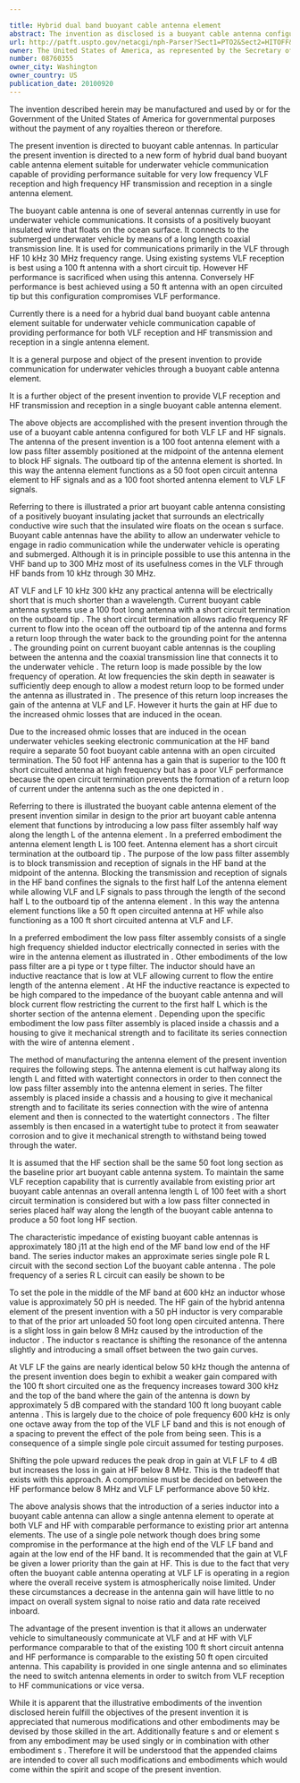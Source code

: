 ```yaml
---

title: Hybrid dual band buoyant cable antenna element
abstract: The invention as disclosed is a buoyant cable antenna configured for both VLF/LF and HF signals. A 100 foot antenna element has a low-pass filter assembly positioned at the midpoint of the antenna element to block HF signals. The outboard tip of the antenna element is shorted. In this way, the antenna element appears as a 50 foot open circuit antenna element to HF signals and as a 100 foot shorted antenna element to VLF/LF signals.
url: http://patft.uspto.gov/netacgi/nph-Parser?Sect1=PTO2&Sect2=HITOFF&p=1&u=%2Fnetahtml%2FPTO%2Fsearch-adv.htm&r=1&f=G&l=50&d=PALL&S1=08760355&OS=08760355&RS=08760355
owner: The United States of America, as represented by the Secretary of the Navy
number: 08760355
owner_city: Washington
owner_country: US
publication_date: 20100920
---
```

The invention described herein may be manufactured and used by or for the Government of the United States of America for governmental purposes without the payment of any royalties thereon or therefore.

The present invention is directed to buoyant cable antennas. In particular the present invention is directed to a new form of hybrid dual band buoyant cable antenna element suitable for underwater vehicle communication capable of providing performance suitable for very low frequency VLF reception and high frequency HF transmission and reception in a single antenna element.

The buoyant cable antenna is one of several antennas currently in use for underwater vehicle communications. It consists of a positively buoyant insulated wire that floats on the ocean surface. It connects to the submerged underwater vehicle by means of a long length coaxial transmission line. It is used for communications primarily in the VLF through HF 10 kHz 30 MHz frequency range. Using existing systems VLF reception is best using a 100 ft antenna with a short circuit tip. However HF performance is sacrificed when using this antenna. Conversely HF performance is best achieved using a 50 ft antenna with an open circuited tip but this configuration compromises VLF performance.

Currently there is a need for a hybrid dual band buoyant cable antenna element suitable for underwater vehicle communication capable of providing performance for both VLF reception and HF transmission and reception in a single antenna element.

It is a general purpose and object of the present invention to provide communication for underwater vehicles through a buoyant cable antenna element.

It is a further object of the present invention to provide VLF reception and HF transmission and reception in a single buoyant cable antenna element.

The above objects are accomplished with the present invention through the use of a buoyant cable antenna configured for both VLF LF and HF signals. The antenna of the present invention is a 100 foot antenna element with a low pass filter assembly positioned at the midpoint of the antenna element to block HF signals. The outboard tip of the antenna element is shorted. In this way the antenna element functions as a 50 foot open circuit antenna element to HF signals and as a 100 foot shorted antenna element to VLF LF signals.

Referring to there is illustrated a prior art buoyant cable antenna consisting of a positively buoyant insulating jacket that surrounds an electrically conductive wire such that the insulated wire floats on the ocean s surface. Buoyant cable antennas have the ability to allow an underwater vehicle to engage in radio communication while the underwater vehicle is operating and submerged. Although it is in principle possible to use this antenna in the VHF band up to 300 MHz most of its usefulness comes in the VLF through HF bands from 10 kHz through 30 MHz.

AT VLF and LF 10 kHz 300 kHz any practical antenna will be electrically short that is much shorter than a wavelength. Current buoyant cable antenna systems use a 100 foot long antenna with a short circuit termination on the outboard tip . The short circuit termination allows radio frequency RF current to flow into the ocean off the outboard tip of the antenna and forms a return loop through the water back to the grounding point for the antenna . The grounding point on current buoyant cable antennas is the coupling between the antenna and the coaxial transmission line that connects it to the underwater vehicle . The return loop is made possible by the low frequency of operation. At low frequencies the skin depth in seawater is sufficiently deep enough to allow a modest return loop to be formed under the antenna as illustrated in . The presence of this return loop increases the gain of the antenna at VLF and LF. However it hurts the gain at HF due to the increased ohmic losses that are induced in the ocean.

Due to the increased ohmic losses that are induced in the ocean underwater vehicles seeking electronic communication at the HF band require a separate 50 foot buoyant cable antenna with an open circuited termination. The 50 foot HF antenna has a gain that is superior to the 100 ft short circuited antenna at high frequency but has a poor VLF performance because the open circuit termination prevents the formation of a return loop of current under the antenna such as the one depicted in .

Referring to there is illustrated the buoyant cable antenna element of the present invention similar in design to the prior art buoyant cable antenna element that functions by introducing a low pass filter assembly half way along the length L of the antenna element . In a preferred embodiment the antenna element length L is 100 feet. Antenna element has a short circuit termination at the outboard tip . The purpose of the low pass filter assembly is to block transmission and reception of signals in the HF band at the midpoint of the antenna. Blocking the transmission and reception of signals in the HF band confines the signals to the first half Lof the antenna element while allowing VLF and LF signals to pass through the length of the second half L to the outboard tip of the antenna element . In this way the antenna element functions like a 50 ft open circuited antenna at HF while also functioning as a 100 ft short circuited antenna at VLF and LF.

In a preferred embodiment the low pass filter assembly consists of a single high frequency shielded inductor electrically connected in series with the wire in the antenna element as illustrated in . Other embodiments of the low pass filter are a pi type or t type filter. The inductor should have an inductive reactance that is low at VLF allowing current to flow the entire length of the antenna element . At HF the inductive reactance is expected to be high compared to the impedance of the buoyant cable antenna and will block current flow restricting the current to the first half L which is the shorter section of the antenna element . Depending upon the specific embodiment the low pass filter assembly is placed inside a chassis and a housing to give it mechanical strength and to facilitate its series connection with the wire of antenna element .

The method of manufacturing the antenna element of the present invention requires the following steps. The antenna element is cut halfway along its length L and fitted with watertight connectors in order to then connect the low pass filter assembly into the antenna element in series. The filter assembly is placed inside a chassis and a housing to give it mechanical strength and to facilitate its series connection with the wire of antenna element and then is connected to the watertight connectors . The filter assembly is then encased in a watertight tube to protect it from seawater corrosion and to give it mechanical strength to withstand being towed through the water.

It is assumed that the HF section shall be the same 50 foot long section as the baseline prior art buoyant cable antenna system. To maintain the same VLF reception capability that is currently available from existing prior art buoyant cable antennas an overall antenna length L of 100 feet with a short circuit termination is considered but with a low pass filter connected in series placed half way along the length of the buoyant cable antenna to produce a 50 foot long HF section.

The characteristic impedance of existing buoyant cable antennas is approximately 180 j11 at the high end of the MF band low end of the HF band. The series inductor makes an approximate series single pole R L circuit with the second section Lof the buoyant cable antenna . The pole frequency of a series R L circuit can easily be shown to be 

To set the pole in the middle of the MF band at 600 kHz an inductor whose value is approximately 50 pH is needed. The HF gain of the hybrid antenna element of the present invention with a 50 pH inductor is very comparable to that of the prior art unloaded 50 foot long open circuited antenna. There is a slight loss in gain below 8 MHz caused by the introduction of the inductor . The inductor s reactance is shifting the resonance of the antenna slightly and introducing a small offset between the two gain curves.

At VLF LF the gains are nearly identical below 50 kHz though the antenna of the present invention does begin to exhibit a weaker gain compared with the 100 ft short circuited one as the frequency increases toward 300 kHz and the top of the band where the gain of the antenna is down by approximately 5 dB compared with the standard 100 ft long buoyant cable antenna . This is largely due to the choice of pole frequency 600 kHz is only one octave away from the top of the VLF LF band and this is not enough of a spacing to prevent the effect of the pole from being seen. This is a consequence of a simple single pole circuit assumed for testing purposes.

Shifting the pole upward reduces the peak drop in gain at VLF LF to 4 dB but increases the loss in gain at HF below 8 MHz. This is the tradeoff that exists with this approach. A compromise must be decided on between the HF performance below 8 MHz and VLF LF performance above 50 kHz.

The above analysis shows that the introduction of a series inductor into a buoyant cable antenna can allow a single antenna element to operate at both VLF and HF with comparable performance to existing prior art antenna elements. The use of a single pole network though does bring some compromise in the performance at the high end of the VLF LF band and again at the low end of the HF band. It is recommended that the gain at VLF be given a lower priority than the gain at HF. This is due to the fact that very often the buoyant cable antenna operating at VLF LF is operating in a region where the overall receive system is atmospherically noise limited. Under these circumstances a decrease in the antenna gain will have little to no impact on overall system signal to noise ratio and data rate received inboard.

The advantage of the present invention is that it allows an underwater vehicle to simultaneously communicate at VLF and at HF with VLF performance comparable to that of the existing 100 ft short circuit antenna and HF performance is comparable to the existing 50 ft open circuited antenna. This capability is provided in one single antenna and so eliminates the need to switch antenna elements in order to switch from VLF reception to HF communications or vice versa.

While it is apparent that the illustrative embodiments of the invention disclosed herein fulfill the objectives of the present invention it is appreciated that numerous modifications and other embodiments may be devised by those skilled in the art. Additionally feature s and or element s from any embodiment may be used singly or in combination with other embodiment s . Therefore it will be understood that the appended claims are intended to cover all such modifications and embodiments which would come within the spirit and scope of the present invention.

